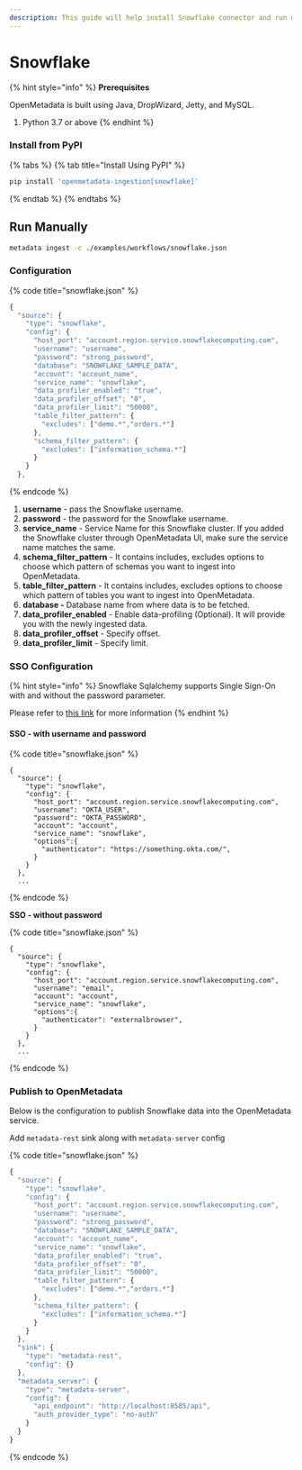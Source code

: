 ```yaml
---
description: This guide will help install Snowflake connector and run manually
---
```


# Snowflake

{% hint style="info" %}
**Prerequisites**

OpenMetadata is built using Java, DropWizard, Jetty, and MySQL.

1. Python 3.7 or above
{% endhint %}

### Install from PyPI

{% tabs %}
{% tab title="Install Using PyPI" %}
```bash
pip install 'openmetadata-ingestion[snowflake]'
```
{% endtab %}
{% endtabs %}

## Run Manually

```bash
metadata ingest -c ./examples/workflows/snowflake.json
```

### Configuration

{% code title="snowflake.json" %}
```javascript
{
  "source": {
    "type": "snowflake",
    "config": {
      "host_port": "account.region.service.snowflakecomputing.com",
      "username": "username",
      "password": "strong_password",
      "database": "SNOWFLAKE_SAMPLE_DATA",
      "account": "account_name",
      "service_name": "snowflake",
      "data_profiler_enabled": "true",
      "data_profiler_offset": "0",
      "data_profiler_limit": "50000",
      "table_filter_pattern": {
        "excludes": ["demo.*","orders.*"]
      },
      "schema_filter_pattern": {
        "excludes": ["information_schema.*"]
      }
    }
  },
```
{% endcode %}

1. **username** - pass the Snowflake username.
2. **password** - the password for the Snowflake username.
3. **service\_name** - Service Name for this Snowflake cluster. If you added the Snowflake cluster through OpenMetadata UI, make sure the service name matches the same.
4. **schema\_filter\_pattern** - It contains includes, excludes options to choose which pattern of schemas you want to ingest into OpenMetadata.
5. **table\_filter\_pattern** - It contains includes, excludes options to choose which pattern of tables you want to ingest into OpenMetadata.
6. **database -** Database name from where data is to be fetched.
7. **data\_profiler\_enabled** - Enable data-profiling (Optional). It will provide you with the newly ingested data.
8. **data\_profiler\_offset** - Specify offset.
9. **data\_profiler\_limit** - Specify limit.

### SSO Configuration

{% hint style="info" %}
Snowflake Sqlalchemy supports Single Sign-On with and without the password parameter.

Please refer to [this link](https://github.com/snowflakedb/snowflake-sqlalchemy/issues/115) for more information
{% endhint %}

#### SSO - with username and password

{% code title="snowflake.json" %}
```
{
  "source": {
    "type": "snowflake",
    "config": {
      "host_port": "account.region.service.snowflakecomputing.com",
      "username": "OKTA_USER",
      "password": "OKTA_PASSWORD",
      "account": "account",
      "service_name": "snowflake",
      "options":{
        "authenticator": "https://something.okta.com/",
      }
    }
  },
  ...
```
{% endcode %}

**SSO - without password**

{% code title="snowflake.json" %}
```
{
  "source": {
    "type": "snowflake",
    "config": {
      "host_port": "account.region.service.snowflakecomputing.com",
      "username": "email",
      "account": "account",
      "service_name": "snowflake",
      "options":{
        "authenticator": "externalbrowser",
      }
    }
  },
  ...
```
{% endcode %}

### Publish to OpenMetadata

Below is the configuration to publish Snowflake data into the OpenMetadata service.

Add `metadata-rest` sink along with `metadata-server` config

{% code title="snowflake.json" %}
```javascript
{
  "source": {
    "type": "snowflake",
    "config": {
      "host_port": "account.region.service.snowflakecomputing.com",
      "username": "username",
      "password": "strong_password",
      "database": "SNOWFLAKE_SAMPLE_DATA",
      "account": "account_name",
      "service_name": "snowflake",
      "data_profiler_enabled": "true",
      "data_profiler_offset": "0",
      "data_profiler_limit": "50000",
      "table_filter_pattern": {
        "excludes": ["demo.*","orders.*"]
      },
      "schema_filter_pattern": {
        "excludes": ["information_schema.*"]
      }
    }
  },
  "sink": {
    "type": "metadata-rest",
    "config": {}
  },
  "metadata_server": {
    "type": "metadata-server",
    "config": {
      "api_endpoint": "http://localhost:8585/api",
      "auth_provider_type": "no-auth"
    }
  }
}
```
{% endcode %}
